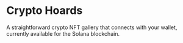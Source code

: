 # Crypto Hoards

A straightforward crypto NFT gallery that connects with your wallet, currently available for the Solana blockchain.
